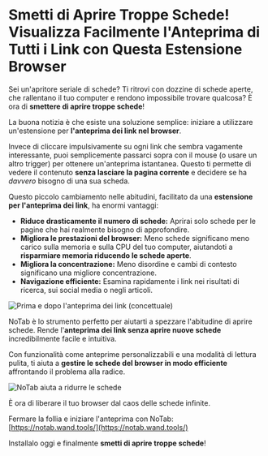 # Smetti di Aprire Troppe Schede! Visualizza Facilmente l'Anteprima di Tutti i Link con Questa Estensione Browser

Sei un'apritore seriale di schede? Ti ritrovi con dozzine di schede aperte, che rallentano il tuo computer e rendono impossibile trovare qualcosa? È ora di **smettere di aprire troppe schede**!

La buona notizia è che esiste una soluzione semplice: iniziare a utilizzare un'estensione per **l'anteprima dei link nel browser**.

Invece di cliccare impulsivamente su ogni link che sembra vagamente interessante, puoi semplicemente passarci sopra con il mouse (o usare un altro trigger) per ottenere un'anteprima istantanea. Questo ti permette di vedere il contenuto **senza lasciare la pagina corrente** e decidere se ha *davvero* bisogno di una sua scheda.

Questo piccolo cambiamento nelle abitudini, facilitato da una **estensione per l'anteprima dei link**, ha enormi vantaggi:

*   **Riduce drasticamente il numero di schede:** Aprirai solo schede per le pagine che hai realmente bisogno di approfondire.
*   **Migliora le prestazioni del browser:** Meno schede significano meno carico sulla memoria e sulla CPU del tuo computer, aiutandoti a **risparmiare memoria riducendo le schede aperte**.
*   **Migliora la concentrazione:** Meno disordine e cambi di contesto significano una migliore concentrazione.
*   **Navigazione efficiente:** Esamina rapidamente i link nei risultati di ricerca, sui social media o negli articoli.

![Prima e dopo l'anteprima dei link (concettuale)](images/notab1.png)

NoTab è lo strumento perfetto per aiutarti a spezzare l'abitudine di aprire schede. Rende l'**anteprima dei link senza aprire nuove schede** incredibilmente facile e intuitiva.

Con funzionalità come anteprime personalizzabili e una modalità di lettura pulita, ti aiuta a **gestire le schede del browser in modo efficiente** affrontando il problema alla radice.

![NoTab aiuta a ridurre le schede](images/notab2.png)

È ora di liberare il tuo browser dal caos delle schede infinite.

Fermare la follia e iniziare l'anteprima con NoTab: [https://notab.wand.tools/](https://notab.wand.tools/)

Installalo oggi e finalmente **smetti di aprire troppe schede**!
